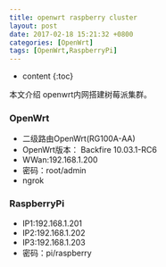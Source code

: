 ```yaml
---
title: openwrt raspberry cluster
layout: post
date: 2017-02-18 15:21:32 +0800 
categories: [OpenWrt]
tags: [OpenWrt,RaspberryPi]
---
```



* content
{:toc}


本文介绍 openwrt内网搭建树莓派集群。















### OpenWrt

- 二级路由OpenWrt(RG100A-AA)
- OpenWrt版本： Backfire 10.03.1-RC6
- WWan:192.168.1.200
- 密码：root/admin
- ngrok

### RaspberryPi

- IP1:192.168.1.201
- IP2:192.168.1.202
- IP3:192.168.1.203
- 密码：pi/raspberry

